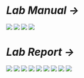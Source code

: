 # *Lab Manual →*

<img src="PNGs/Lab_03- Universal Gates-1.png">
<img src="PNGs/Lab_03- Universal Gates-2.png">
<img src="PNGs/Lab_03- Universal Gates-3.png">
<img src="PNGs/Lab_03- Universal Gates-4.png">

# *Lab Report →*
<img src="PNGs/LAB_Report_03-Universal_Gates-01.png">
<img src="PNGs/LAB_Report_03-Universal_Gates-02.png">
<img src="PNGs/LAB_Report_03-Universal_Gates-03.png">
<img src="PNGs/LAB_Report_03-Universal_Gates-04.png">
<img src="PNGs/LAB_Report_03-Universal_Gates-05.png">
<img src="PNGs/LAB_Report_03-Universal_Gates-06.png">
<img src="PNGs/LAB_Report_03-Universal_Gates-07.png">
<img src="PNGs/LAB_Report_03-Universal_Gates-08.png">
<img src="PNGs/LAB_Report_03-Universal_Gates-09.png">


